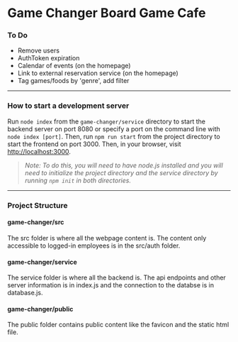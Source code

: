 #  Game Changer Board Game Cafe

### To Do
- Remove users
- AuthToken expiration
- Calendar of events (on the homepage)
- Link to external reservation service (on the homepage)
- Tag games/foods by 'genre', add filter


***

### How to start a development server
Run `node index` from the `game-changer/service` directory to start the backend server on port 8080 or specify a port on the command line with `node index [port]`. Then, run `npm run start` from the project directory to start the frontend on port 3000. Then, in your browser, visit [http://localhost:3000](http://localhost:3000).  
> *Note: To do this, you will need to have node.js installed and you will need to initialize the project directory and the service directory by running `npm init` in both directories.*

***

### Project Structure
#### game-changer/src
The src folder is where all the webpage content is. The content only accessible to logged-in employees is in the src/auth folder.
#### game-changer/service
The service folder is where all the backend is. The api endpoints and other server information is in index.js and the connection to the databse is in database.js.
#### game-changer/public
The public folder contains public content like the favicon and the static html file.
